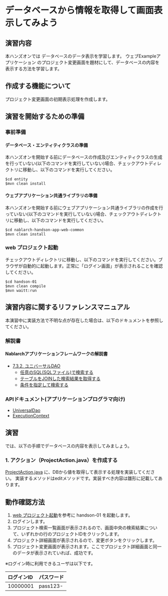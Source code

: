 データベースから情報を取得して画面表示してみよう
==================================

## 演習内容
本ハンズオンでは データベースのデータ表示を学習します。
  ウェブExampleアプリケーション のプロジェクト変更画面を題材にして、データベースの内容を表示する方法を学習します。

## 作成する機能について

プロジェクト変更画面の初期表示処理を作成します。

## 演習を開始するための準備

### 事前準備

#### データベース・エンティティクラスの準備
本ハンズオンを開始する前にデータベースの作成及びエンティティクラスの生成を行っていない(以下のコマンドを実行していない)場合、チェックアウトディレクトリに移動し、以下のコマンドを実行してください。

    $cd entity
    $mvn clean install

#### ウェブアプリケーション共通ライブラリの準備
本ハンズオンを開始する前にウェブアプリケーション共通ライブラリの作成を行っていない(以下のコマンドを実行していない)場合、チェックアウトディレクトリに移動し、以下のコマンドを実行してください。

    $cd nablarch-handson-app-web-common
    $mvn clean install

### web プロジェクト起動
チェックアウトディレクトリに移動し、以下のコマンドを実行してください。ブラウザが自動的に起動します。正常に「ログイン画面」が表示されることを確認してください。

    $cd handson-01
    $mvn clean compile
    $mvn waitt:run

## 演習内容に関するリファレンスマニュアル
本演習中に実装方法で不明な点が存在した場合は、以下のドキュメントを参照してください。

### 解説書

#### Nablarchアプリケーションフレームワークの解説書
- [7.3.2. ユニバーサルDAO](https://nablarch.github.io/docs/5u23/doc/application_framework/application_framework/libraries/database/universal_dao.html#dao)
	- [任意のSQL(SQLファイル)で検索する](https://nablarch.github.io/docs/5u23/doc/application_framework/application_framework/libraries/database/universal_dao.html#sql-sql)
	- [テーブルをJOINした検索結果を取得する](https://nablarch.github.io/docs/5u23/doc/application_framework/application_framework/libraries/database/universal_dao.html#join)
	- [条件を指定して検索する](https://nablarch.github.io/docs/5u23/doc/application_framework/application_framework/libraries/database/universal_dao.html#universal-dao-search-with-condition)

### APIドキュメント(アプリケーションプログラマ向け)
- [UniversalDao](https://nablarch.github.io/docs/5u23/javadoc/nablarch/common/dao/UniversalDao.html)
- [ExecutionContext](https://nablarch.github.io/docs/5u23/publishedApi/nablarch-all/publishedApiDoc/programmer/nablarch/fw/ExecutionContext.html)


## 演習
では、以下の手順でデータベースの内容を表示してみましょう。

### 1. アクション（ProjectAction.java）を作成する
[ProjectAction.java](./src/main/java/com/nablarch/example/app/web/action/ProjectAction.java) に、DBから値を取得して表示する処理を実装してください。
  実装するメソッドはeditメソッドです。実装すべき内容は雛形に記載してあります。


## 動作確認方法

1. [web プロジェクト起動](#web-プロジェクト起動)を参考に handson-01 を起動します。
2. ログインします。
3. プロジェクト検索一覧画面が表示されるので、画面中央の検索結果について、いずれかの行のプロジェクトIDをクリックします。
5. プロジェクト詳細画面が表示されるので、変更ボタンをクリックします。
6. プロジェクト変更画面が表示されます。ここでプロジェクト詳細画面と同一のデータが表示されていれば、成功です。

※ログイン時に利用できるユーザは以下です。

| ログインID | パスワード |
|:-------- |:---------|
| 10000001 | pass123- |
